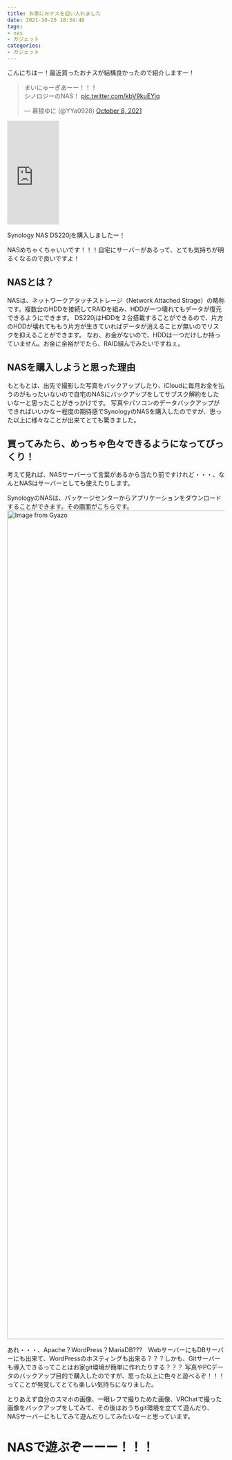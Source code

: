 ```yaml
---
title: お家におナスを迎い入れました
date: 2021-10-25 18:34:46
tags:
- nas
- ガジェット
categories:
- ガジェット
---
```


こんにちはー！最近買ったおナスが結構良かったので紹介しますー！

<blockquote class="twitter-tweet"><p lang="ja" dir="ltr">まいにゅーぎあーー！！！<br>シノロジーのNAS！ <a href="https://t.co/kbV9kuEYiq">pic.twitter.com/kbV9kuEYiq</a></p>&mdash; 慕狼ゆに (@YYa0928) <a href="https://twitter.com/YYa0928/status/1446440817871126535?ref_src=twsrc%5Etfw">October 8, 2021</a></blockquote> <script async src="https://platform.twitter.com/widgets.js" charset="utf-8"></script>

<iframe style="width:120px;height:240px;" marginwidth="0" marginheight="0" scrolling="no" frameborder="0" src="https://rcm-fe.amazon-adsystem.com/e/cm?ref=qf_sp_asin_til&t=hirako0928-22&m=amazon&o=9&p=8&l=as1&IS1=1&detail=1&asins=B085F7KVC2&linkId=7802a9fe68f761f13ee1bf64de30d5e5&bc1=FFFFFF&amp;lt1=_top&fc1=333333&lc1=0066C0&bg1=FFFFFF&f=ifr">
</iframe>

Synology NAS DS220jを購入しましたー！

NASめちゃくちゃいいです！！！自宅にサーバーがあるって、とても気持ちが明るくなるので良いですよ！

## NASとは？
NASは、ネットワークアタッチストレージ（Network Attached Strage）の略称です。複数台のHDDを接続してRAIDを組み、HDDが一つ壊れてもデータが復元できるようにできます。
DS220jはHDDを２台搭載することができるので、片方のHDDが壊れてももう片方が生きていればデータが消えることが無いのでリスクを抑えることができます。
なお、お金がないので、HDDは一つだけしか持っていません。お金に余裕がでたら、RAID組んでみたいですねぇ。

## NASを購入しようと思った理由
もともとは、出先で撮影した写真をバックアップしたり、iCloudに毎月お金を払うのがもったいないので自宅のNASにバックアップをしてサブスク解約をしたいなーと思ったことがきっかけです。
写真やパソコンのデータバックアップができればいいかなー程度の期待感でSynologyのNASを購入したのですが、思った以上に様々なことが出来てとても驚きました。

## 買ってみたら、めっちゃ色々できるようになってびっくり！
考えて見れば、NASサーバーって言葉があるから当たり前ですけれど・・・、なんとNASはサーバーとしても使えたりします。

SynologyのNASは、パッケージセンターからアプリケーションをダウンロードすることができます。その画面がこちらです。
<a href="https://gyazo.com/1763ed96500851ce9ac52460374e6dc0"><img src="https://i.gyazo.com/1763ed96500851ce9ac52460374e6dc0.png" alt="Image from Gyazo" width="1918"/></a>

あれ・・・、Apache？WordPress？MariaDB???　WebサーバーにもDBサーバーにも出来て、WordPressのホスティングも出来る？？？しかも、Gitサーバーも導入できるってことはお家git環境が簡単に作れたりする？？？
写真やPCデータのバックアップ目的で購入したのですが、思った以上に色々と遊べるぞ！！！ってことが発覚してとても楽しい気持ちになりました。

とりあえず自分のスマホの画像、一眼レフで撮りためた画像、VRChatで撮った画像をバックアップをしてみて、その後はおうちgit環境を立てて遊んだり、NASサーバーにもしてみて遊んだりしてみたいなーと思っています。

# NASで遊ぶぞーーー！！！